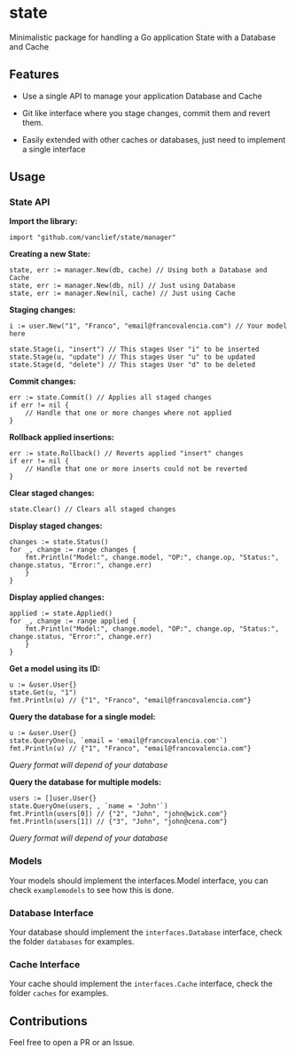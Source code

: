 # state
Minimalistic package for handling a Go application State with a Database and Cache

## Features

* Use a single API to manage your application Database and Cache 

* Git like interface where you stage changes, commit them and revert them.

* Easily extended with other caches or databases, just need to implement a single interface

## Usage

### State API

**Import the library:**

`import "github.com/vanclief/state/manager"`

**Creating a new State:**
```
state, err := manager.New(db, cache) // Using both a Database and Cache
state, err := manager.New(db, nil) // Just using Database 
state, err := manager.New(nil, cache) // Just using Cache 
```

**Staging changes:**
```
i := user.New("1", "Franco", "email@francovalencia.com") // Your model here

state.Stage(i, "insert") // This stages User "i" to be inserted
state.Stage(u, "update") // This stages User "u" to be updated
state.Stage(d, "delete") // This stages User "d" to be deleted

```

**Commit changes:**
```
err := state.Commit() // Applies all staged changes
if err != nil {
    // Handle that one or more changes where not applied
}
```

**Rollback applied insertions:**
```
err := state.Rollback() // Reverts applied "insert" changes
if err != nil {
    // Handle that one or more inserts could not be reverted 
}
```

**Clear staged changes:**
```
state.Clear() // Clears all staged changes
```

**Display staged changes:**
```
changes := state.Status() 
for _, change := range changes {
    fmt.Println("Model:", change.model, "OP:", change.op, "Status:", change.status, "Error:", change.err)
	}
}
```

**Display applied changes:**
```
applied := state.Applied() 
for _, change := range applied {
    fmt.Println("Model:", change.model, "OP:", change.op, "Status:", change.status, "Error:", change.err)
	}
}
```

**Get a model using its ID:**
```
u := &user.User{}
state.Get(u, "1")
fmt.Println(u) // {"1", "Franco", "email@francovalencia.com"}
```

**Query the database for a single model:**
```
u := &user.User{}
state.QueryOne(u, `email = 'email@francovalencia.com'`)
fmt.Println(u) // {"1", "Franco", "email@francovalencia.com"}
```
*Query format will depend of your database*

**Query the database for multiple models:**
```
users := []user.User{}
state.QueryOne(users, , `name = 'John'`)
fmt.Println(users[0]) // {"2", "John", "john@wick.com"}
fmt.Println(users[1]) // {"3", "John", "john@cena.com"}
```
*Query format will depend of your database*

### Models 
Your models should implement the interfaces.Model interface, you can check 
`examplemodels` to see how this is done.

### Database Interface
Your database should implement the `interfaces.Database` interface, check the folder `databases` for examples.

### Cache Interface
Your cache should implement the `interfaces.Cache` interface, check the folder `caches` for examples.

## Contributions
Feel free to open a PR or an Issue.